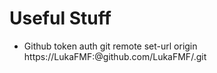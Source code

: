 # Useful Stuff
* Github token auth
	git remote set-url origin https://LukaFMF:<token>@github.com/LukaFMF/<repo>.git
